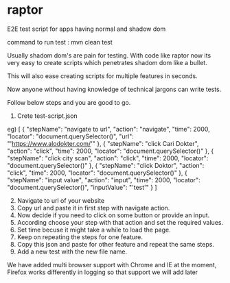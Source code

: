# raptor
E2E test script for apps having normal and shadow dom

command to run test : mvn clean test

Usually shadom dom's are pain for testing. With code like raptor now its very easy to create scripts which penetrates shadom dom like a bullet.

This will also ease creating scripts for multiple features in seconds.

Now anyone without having knowledge of technical jargons can write tests.

Follow below steps and you are good to go.

1) Crete test-script.json

eg) [
      {
        "stepName": "navigate to url",
        "action": "navigate",
        "time": 2000,
        "locator": "document.querySelector()",
        "url": "'https://www.alodokter.com/'"
      },
      {
        "stepName": "click Cari Dokter",
        "action": "click",
        "time": 2000,
        "locator": "document.querySelector()"
      },
      {
        "stepName": "click city scan",
        "action": "click",
        "time": 2000,
        "locator": "document.querySelector()"
      },
      {
        "stepName": "click Doktor",
        "action": "click",
        "time": 2000,
        "locator": "document.querySelector()"
      },
      {
        "stepName": "input value",
        "action": "input",
        "time": 2000,
        "locator": "document.querySelector()",
        "inputValue": "'test'"
      }
    ]
    
2) Navigate to url of your website
3) Copy url and paste it in first step with navigate action.
4) Now decide if you need to click on some button or provide an input.
5) According choose your step with that action and set the required values.
6) Set time becuse it might take a while to load the page.
7) Keep on repeating the steps for one feature.
8) Copy this json and paste for other feature and repeat the same steps.
9) Add a new test with the new file name.

We have added multi browser support with Chrome and IE at the moment, Firefox works differently in logging so that support we will add later


